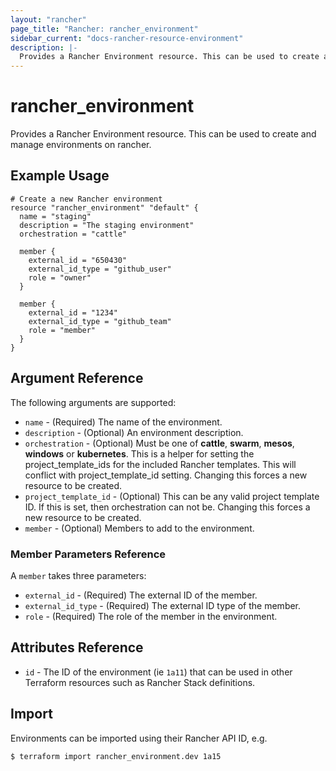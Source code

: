 ```yaml
---
layout: "rancher"
page_title: "Rancher: rancher_environment"
sidebar_current: "docs-rancher-resource-environment"
description: |-
  Provides a Rancher Environment resource. This can be used to create and manage environments on rancher.
---
```


# rancher\_environment

Provides a Rancher Environment resource. This can be used to create and manage environments on rancher.

## Example Usage

```hcl
# Create a new Rancher environment
resource "rancher_environment" "default" {
  name = "staging"
  description = "The staging environment"
  orchestration = "cattle"

  member {
    external_id = "650430"
    external_id_type = "github_user"
    role = "owner"
  }

  member {
    external_id = "1234"
    external_id_type = "github_team"
    role = "member"
  }
}
```

## Argument Reference

The following arguments are supported:

* `name` - (Required) The name of the environment.
* `description` - (Optional) An environment description.
* `orchestration` - (Optional) Must be one of **cattle**, **swarm**, **mesos**, **windows** or **kubernetes**. This is a helper for setting the project_template_ids for the included Rancher templates. This will conflict with project_template_id setting. Changing this forces a new resource to be created.
* `project_template_id` - (Optional) This can be any valid project template ID. If this is set, then orchestration can not be. Changing this forces a new resource to be created.
* `member` - (Optional) Members to add to the environment.

### Member Parameters Reference

A `member` takes three parameters:

* `external_id` - (Required) The external ID of the member.
* `external_id_type` - (Required) The external ID type of the member.
* `role` - (Required) The role of the member in the environment.

## Attributes Reference

* `id` - The ID of the environment (ie `1a11`) that can be used in other Terraform resources such as Rancher Stack definitions.

## Import

Environments can be imported using their Rancher API ID, e.g.

```
$ terraform import rancher_environment.dev 1a15
```
